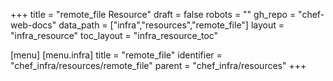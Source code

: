 +++
title = "remote_file Resource"
draft = false
robots = ""
gh_repo = "chef-web-docs"
data_path = ["infra","resources","remote_file"]
layout = "infra_resource"
toc_layout = "infra_resource_toc"

[menu]
  [menu.infra]
    title = "remote_file"
    identifier = "chef_infra/resources/remote_file"
    parent = "chef_infra/resources"
+++

<!-- The contents of this page are automatically generated from the remote_file.yaml file in the data directory. -->
<!-- To suggest a change, edit the https://github.com/chef/chef/blob/master/lib/chef/resource/remote_file.rb file
      and submit a pull request to the https://github.com/chef/chef repository. -->
